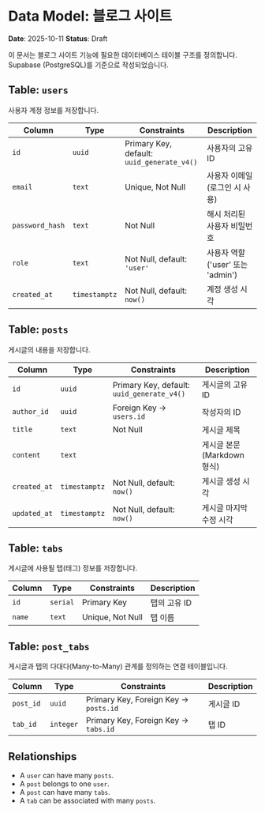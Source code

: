 # Data Model: 블로그 사이트

**Date**: 2025-10-11
**Status**: Draft

이 문서는 블로그 사이트 기능에 필요한 데이터베이스 테이블 구조를 정의합니다. Supabase (PostgreSQL)를 기준으로 작성되었습니다.

## Table: `users`

사용자 계정 정보를 저장합니다.

| Column | Type | Constraints | Description |
|---|---|---|---|
| `id` | `uuid` | Primary Key, default: `uuid_generate_v4()` | 사용자의 고유 ID |
| `email` | `text` | Unique, Not Null | 사용자 이메일 (로그인 시 사용) |
| `password_hash` | `text` | Not Null | 해시 처리된 사용자 비밀번호 |
| `role` | `text` | Not Null, default: `'user'` | 사용자 역할 ('user' 또는 'admin') |
| `created_at` | `timestamptz` | Not Null, default: `now()` | 계정 생성 시각 |

## Table: `posts`

게시글의 내용을 저장합니다.

| Column | Type | Constraints | Description |
|---|---|---|---|
| `id` | `uuid` | Primary Key, default: `uuid_generate_v4()` | 게시글의 고유 ID |
| `author_id` | `uuid` | Foreign Key -> `users.id` | 작성자의 ID |
| `title` | `text` | Not Null | 게시글 제목 |
| `content` | `text` | | 게시글 본문 (Markdown 형식) |
| `created_at` | `timestamptz` | Not Null, default: `now()` | 게시글 생성 시각 |
| `updated_at` | `timestamptz` | Not Null, default: `now()` | 게시글 마지막 수정 시각 |

## Table: `tabs`

게시글에 사용될 탭(태그) 정보를 저장합니다.

| Column | Type | Constraints | Description |
|---|---|---|---|
| `id` | `serial` | Primary Key | 탭의 고유 ID |
| `name` | `text` | Unique, Not Null | 탭 이름 |

## Table: `post_tabs`

게시글과 탭의 다대다(Many-to-Many) 관계를 정의하는 연결 테이블입니다.

| Column | Type | Constraints | Description |
|---|---|---|---|
| `post_id` | `uuid` | Primary Key, Foreign Key -> `posts.id` | 게시글 ID |
| `tab_id` | `integer` | Primary Key, Foreign Key -> `tabs.id` | 탭 ID |

## Relationships

- A `user` can have many `posts`.
- A `post` belongs to one `user`.
- A `post` can have many `tabs`.
- A `tab` can be associated with many `posts`.
